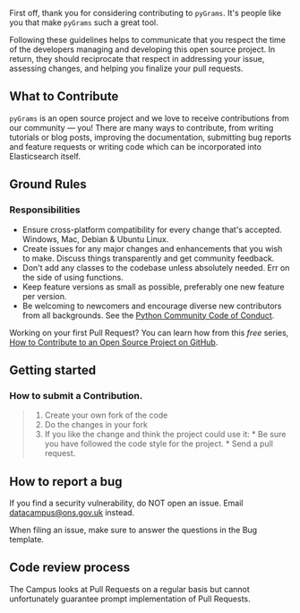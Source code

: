 
First off, thank you for considering contributing to `pyGrams`. It's people like you that make `pyGrams` such a great tool.

Following these guidelines helps to communicate that you respect the time of the developers managing and developing this open source project. In return, they should reciprocate that respect in addressing your issue, assessing changes, and helping you finalize your pull requests.

<a id="what-to-contribute"> </a>

## What to Contribute

`pyGrams` is an open source project and we love to receive contributions from our community — you! There are many ways to contribute, from writing tutorials or blog posts, improving the documentation, submitting bug reports and feature requests or writing code which can be incorporated into Elasticsearch itself.

<a id="ground-rules"> </a>

## Ground Rules

### Responsibilities
* Ensure cross-platform compatibility for every change that's accepted. Windows, Mac, Debian & Ubuntu Linux.
* Create issues for any major changes and enhancements that you wish to make. Discuss things transparently and get community feedback.
* Don't add any classes to the codebase unless absolutely needed. Err on the side of using functions.
* Keep feature versions as small as possible, preferably one new feature per version.
* Be welcoming to newcomers and encourage diverse new contributors from all backgrounds. See the [Python Community Code of Conduct](https://www.python.org/psf/codeofconduct/).

Working on your first Pull Request? You can learn how from this *free* series, [How to Contribute to an Open Source Project on GitHub](https://egghead.io/series/how-to-contribute-to-an-open-source-project-on-github).

<a id="getting-started"> </a>

## Getting started

### How to submit a Contribution.

>1. Create your own fork of the code
>2. Do the changes in your fork
>3. If you like the change and think the project could use it:
    * Be sure you have followed the code style for the project.
    * Send a pull request.

## How to report a bug

If you find a security vulnerability, do NOT open an issue. Email datacampus@ons.gov.uk instead.

When filing an issue, make sure to answer the questions in the Bug template.

## Code review process

The Campus looks at Pull Requests on a regular basis but cannot unfortunately guarantee prompt implementation of Pull Requests.

